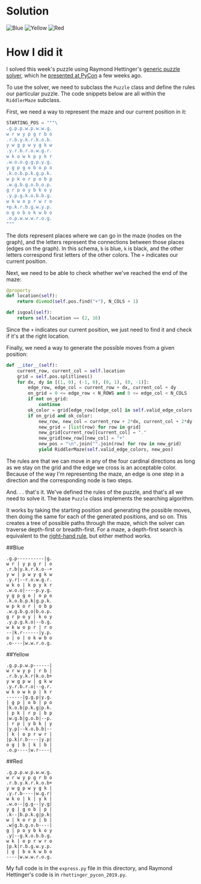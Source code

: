 # Solution

![Blue](blue.png)
![Yellow](yellow.png)
![Red](red.png)

# How I did it
I solved this week's puzzle using Raymond Hettinger's [generic puzzle
solver](https://rhettinger.github.io/puzzle.html), which he [presented at
PyCon](https://www.youtube.com/watch?v=_GP9OpZPUYc) a few weeks ago.

To use the solver, we need to subclass the `Puzzle` class and define the rules
our particular puzzle.  The code snippets below are all within the
`RiddlerMaze` subclass.

First, we need a way to represent the maze and our current position in it:

```python
STARTING_POS = """\
.g.p.p.w.p.w.w.g.
w r w y p g r b o
.r.b.y.k.r.k.o.b.
y w g p w y g k w
.y.r.b.r.o.w.g.r.
w k o w k p y k r
.w.o.o.g.g.p.y.g.
y g p g o b o p o
.k.o.b.p.k.g.p.k.
w p k o r p o b p
.w.g.b.g.o.b.o.p.
g r p o y b k o y
.y.p.g.k.o.b.b.g.
w k w o p r w r o
+p.k.r.b.g.w.y.p.
o g o b o k w b o
.o.p.w.w.w.r.o.g.
"""
```

The dots represent places where we can go in the maze (nodes on the graph), and
the letters represent the connections between those places (edges on the
graph).  In this schema, `b` is blue, `k` is black, and the other letters
correspond first letters of the other colors.  The `+` indicates our current
position.

Next, we need to be able to check whether we've reached the end of the maze:

```python
@property
def location(self):
    return divmod(self.pos.find("+"), N_COLS + 1)

def isgoal(self):
    return self.location == (2, 16)
```

Since the `+` indicates our current position, we just need to find it and check
if it's at the right location.


Finally, we need a way to generate the possible moves from a given position:

```python
def __iter__(self):
    current_row, current_col = self.location
    grid = self.pos.splitlines()
    for dx, dy in [(1, 0), (-1, 0), (0, 1), (0, -1)]:
        edge_row, edge_col = current_row + dx, current_col + dy
        on_grid = 0 <= edge_row < N_ROWS and 0 <= edge_col < N_COLS
        if not on_grid:
            continue
        ok_color = grid[edge_row][edge_col] in self.valid_edge_colors
        if on_grid and ok_color:
            new_row, new_col = current_row + 2*dx, current_col + 2*dy
            new_grid = [list(row) for row in grid]
            new_grid[current_row][current_col] = "."
            new_grid[new_row][new_col] = "+"
            new_pos = "\n".join("".join(row) for row in new_grid)
            yield RiddlerMaze(self.valid_edge_colors, new_pos)
```
The rules are that we can move in any of the four cardinal directions as long
as we stay on the grid and the edge we cross is an acceptable color.  Because
of the way I'm representing the maze, an edge is one step in a direction and
the corresponding node is two steps.

And. . . that's it.  We've defined the rules of the puzzle, and that's all we
need to solve it.  The base `Puzzle` class implements the searching algorithm.

It works by taking the starting position and generating the possible moves,
then doing the same for each of the generated positions, and so on.  This
creates a tree of possible paths through the maze, which the solver can
traverse depth-first or breadth-first.  For a maze, a depth-first search is
equivalent to the [right-hand
rule](https://en.wikipedia.org/wiki/Maze_solving_algorithm#Wall_follower), but
either method works.


##Blue
```
.g.p----------|g.
w r | y p g r | o
.r.b|y.k.r.k.o--+
y w | p w y g k w
.y.r|--r.o.w.g.r.
w k o | k p y k r
.w.o.o|----p.y.g.
y g p g o | o p o
.k.o.b.p.k|g.p.k.
w p k o r | o b p
.w.g.b.g.o|b.o.p.
g r p o y | k o y
.y.p.g.k.o|--b.g.
w k w o p r | r o
--|k.r------|y.p.
o | o | o k w b o
.o----|w.w.r.o.g.
```

##Yellow
```
.g.p.p.w.p------|
w r w y p | r b |
.r.b.y.k.r|k.o.b+
y w g p w | g k w
.y.r.b.r.o|--g.r.
w k o w k p | k r
------|g.g.p|y.g.
| g p | o b | p o
|k.o.b|p.k.g|p.k.
| p k | r p | b p
|w.g.b|g.o.b|--p.
| r p | y b k | y
|y.p|--k.o.b.b|--
| k | o p r w r |
|p.k|r.b----|y.p|
o g | b | k | b |
.o.p----|w.r----|
```

##Red
```
.g.p.p.w.p.w.w.g.
w r w y p g r b o
.r.b.y.k.r.k.o.b+
y w g p w y g k |
.y.r.b----|w.g.r|
w k o | k | y k |
.w.o--|g.g--|y.g|
y g | g o b | p |
.k--|b.p.k.g|p.k|
w | k o r p | b |
.w|g.b.g.o.b----|
g | p o y b k o y
.y|--g.k.o.b.b.g.
w k | o p r w r o
|p.k|r.b.g.w.y.p.
| g | b o k w b o
----|w.w.w.r.o.g.
```

My full code is in the `express.py` file in this directory, and Raymond
Hettinger's code is in `rhettinger_pycon_2019.py`.
